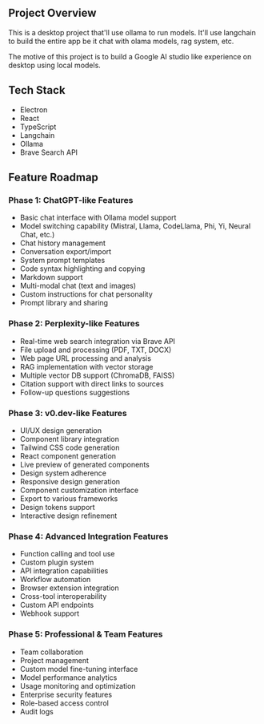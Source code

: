 ## Project Overview

This is a desktop project that'll use ollama to run models. It'll use langchain to build the entire app be it chat with olama models, rag system, etc.

The motive of this project is to build a Google AI studio like experience on desktop using local models.

## Tech Stack

- Electron
- React
- TypeScript
- Langchain
- Ollama
- Brave Search API

## Feature Roadmap

### Phase 1: ChatGPT-like Features

- Basic chat interface with Ollama model support
- Model switching capability (Mistral, Llama, CodeLlama, Phi, Yi, Neural Chat, etc.)
- Chat history management
- Conversation export/import
- System prompt templates
- Code syntax highlighting and copying
- Markdown support
- Multi-modal chat (text and images)
- Custom instructions for chat personality
- Prompt library and sharing

### Phase 2: Perplexity-like Features

- Real-time web search integration via Brave API
- File upload and processing (PDF, TXT, DOCX)
- Web page URL processing and analysis
- RAG implementation with vector storage
- Multiple vector DB support (ChromaDB, FAISS)
- Citation support with direct links to sources
- Follow-up questions suggestions

### Phase 3: v0.dev-like Features

- UI/UX design generation
- Component library integration
- Tailwind CSS code generation
- React component generation
- Live preview of generated components
- Design system adherence
- Responsive design generation
- Component customization interface
- Export to various frameworks
- Design tokens support
- Interactive design refinement

### Phase 4: Advanced Integration Features

- Function calling and tool use
- Custom plugin system
- API integration capabilities
- Workflow automation
- Browser extension integration
- Cross-tool interoperability
- Custom API endpoints
- Webhook support

### Phase 5: Professional & Team Features

- Team collaboration
- Project management
- Custom model fine-tuning interface
- Model performance analytics
- Usage monitoring and optimization
- Enterprise security features
- Role-based access control
- Audit logs
